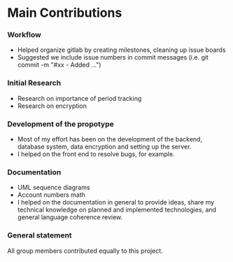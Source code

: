 # Main Contributions

### Workflow

* Helped organize gitlab by creating milestones, cleaning up issue boards
* Suggested we include issue numbers in commit messages (i.e. git commit -m "#xx - Added ...")

### Initial Research

* Research on importance of period tracking 
* Research on encryption

### Development of the propotype

* Most of my effort has been on the development of the backend, database system, data encryption and setting up the server.
* I helped on the front end to resolve bugs, for example.

### Documentation

* UML sequence diagrams
* Account numbers math
* I helped on the documentation in general to provide ideas, share my technical knowledge on planned and implemented technologies, and general language coherence review.

### General statement

All group members contributed equally to this project.
